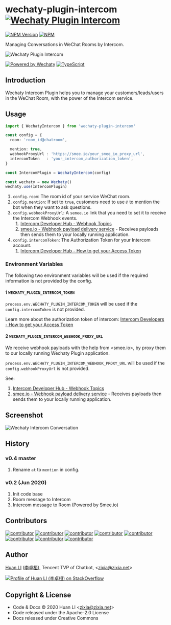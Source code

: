 # wechaty-plugin-intercom [![Wechaty Plugin Intercom](https://img.shields.io/badge/Wechaty%20Plugin-Intercom-brightgreen.svg)](https://github.com/wechaty/wechaty-plugin-intercom)

 [![NPM Version](https://img.shields.io/npm/v/wechaty-plugin-intercom?color=brightgreen)](https://www.npmjs.com/package/wechaty-plugin-intercom)
 [![NPM](https://github.com/wechaty/wechaty-plugin-intercom/workflows/NPM/badge.svg)](https://github.com/wechaty/wechaty-plugin-intercom/actions?query=workflow%3ANPM)

Managing Conversations in WeChat Rooms by Intercom.

![Wechaty Plugin Intercom](docs/images/intercom-wechaty.png)

[![Powered by Wechaty](https://img.shields.io/badge/Powered%20By-Wechaty-brightgreen.svg)](https://github.com/Wechaty/wechaty)
[![TypeScript](https://img.shields.io/badge/%3C%2F%3E-TypeScript-blue.svg)](https://www.typescriptlang.org/)

## Introduction

Wechaty Intercom Plugin helps you to manage your customers/leads/users in the WeChat Room, with the power of the Intercom service.

## Usage

```ts
import { WechatyIntercom } from 'wechaty-plugin-intercom'

const config = {
  room: 'room_id@chatroom',

  mention: true,
  webhookProxyUrl : 'https://smee.io/your_smee_io_proxy_url',
  intercomToken   : 'your_intercom_authorization_token',
}

const IntercomPlugin = WechatyIntercom(config)

const wechaty = new Wechaty()
wechaty.use(IntercomPlugin)
```

1. `config.room`: The room id of your service WeChat room.
1. `config.mention`: If set to `true`, customers need to use `@` to mention the bot when they want to ask questions.
1. `config.webhookProxyUrl`: A `semee.io` link that you need to set it to receive the Intercom Webhook events.
    1. [Intercom Developer Hub - Webhook Topics](https://developers.intercom.com/building-apps/docs/webhook-model#section-webhook-topics)
    1. [smee.io - Webhook payload delivery service](https://smee.io/) - Receives payloads then sends them to your locally running application.
1. `config.intercomToken`: The Authorization Token for your Intercom account.
    1. [Intercom Developer Hub - How to get your Access Token](https://developers.intercom.com/building-apps/docs/authentication-types#section-how-to-get-your-access-token)

### Environment Variables

The following two environment variables will be used if the required information is not provided by the config.

#### 1 `WECHATY_PLUGIN_INTERCOM_TOKEN`

`process.env.WECHATY_PLUGIN_INTERCOM_TOKEN` will be used if the `config.intercomToken` is not provided.

Learn more about the authorization token of intercom: [Intercom Developers - How to get your Access Token](https://developers.intercom.com/building-apps/docs/authentication-types#section-how-to-get-your-access-token)

#### 2 `WECHATY_PLUGIN_INTERCOM_WEBHOOK_PROXY_URL`

We receive webhook payloads with the help from <smee.io>, by proxy them to our locally running Wechaty Plugin application.

`process.env.WECHATY_PLUGIN_INTERCOM_WEBHOOK_PROXY_URL` will be used if the `config.webhookProxyUrl` is not provided.

See:

1. [Intercom Developer Hub - Webhook Topics](https://developers.intercom.com/building-apps/docs/webhook-model#section-webhook-topics)
1. [smee.io - Webhook payload delivery service](https://smee.io/) - Receives payloads then sends them to your locally running application.

## Screenshot

![Wechaty Intercom Conversation](docs/images/wechaty-intercom-conversation.png)

## History

### v0.4 master

1. Rename `at` to `mention` in config.

### v0.2 (Jun 2020)

1. Init code base
1. Room message to Intercom
1. Intercom message to Room (Powered by Smee.io)

## Contributors

[![contributor](https://sourcerer.io/fame/huan/wechaty/wechaty-plugin-intercom/images/0)](https://sourcerer.io/fame/huan/wechaty/wechaty-plugin-intercom/links/0)
[![contributor](https://sourcerer.io/fame/huan/wechaty/wechaty-plugin-intercom/images/1)](https://sourcerer.io/fame/huan/wechaty/wechaty-plugin-intercom/links/1)
[![contributor](https://sourcerer.io/fame/huan/wechaty/wechaty-plugin-intercom/images/2)](https://sourcerer.io/fame/huan/wechaty/wechaty-plugin-intercom/links/2)
[![contributor](https://sourcerer.io/fame/huan/wechaty/wechaty-plugin-intercom/images/3)](https://sourcerer.io/fame/huan/wechaty/wechaty-plugin-intercom/links/3)
[![contributor](https://sourcerer.io/fame/huan/wechaty/wechaty-plugin-intercom/images/4)](https://sourcerer.io/fame/huan/wechaty/wechaty-plugin-intercom/links/4)
[![contributor](https://sourcerer.io/fame/huan/wechaty/wechaty-plugin-intercom/images/5)](https://sourcerer.io/fame/huan/wechaty/wechaty-plugin-intercom/links/5)
[![contributor](https://sourcerer.io/fame/huan/wechaty/wechaty-plugin-intercom/images/6)](https://sourcerer.io/fame/huan/wechaty/wechaty-plugin-intercom/links/6)
[![contributor](https://sourcerer.io/fame/huan/wechaty/wechaty-plugin-intercom/images/7)](https://sourcerer.io/fame/huan/wechaty/wechaty-plugin-intercom/links/7)

## Author

[Huan LI](https://github.com/huan) ([李卓桓](http://linkedin.com/in/zixia)),
Tencent TVP of Chatbot, \<zixia@zixia.net\>

[![Profile of Huan LI (李卓桓) on StackOverflow](https://stackexchange.com/users/flair/265499.png)](https://stackexchange.com/users/265499)

## Copyright & License

* Code & Docs © 2020 Huan LI \<zixia@zixia.net\>
* Code released under the Apache-2.0 License
* Docs released under Creative Commons
